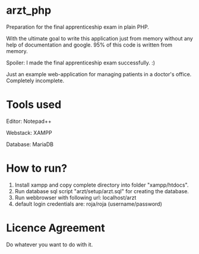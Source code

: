 # arzt_php
Preparation for the final apprenticeship exam in plain PHP.

With the ultimate goal to write this application just from memory without any help of documentation and google.
95% of this code is written from memory.

Spoiler:
I made the final apprenticeship exam successfully. :)

Just an example web-application for managing patients in a doctor's office.
Completely incomplete.

# Tools used

Editor: Notepad++

Webstack: XAMPP

Database: MariaDB

# How to run?

1. Install xampp and copy complete directory into folder "xampp/htdocs".
2. Run database sql script "arzt/setup/arzt.sql" for creating the database.
3. Run webbrowser with following url: localhost/arzt
4. default login credentials are: roja/roja (username/password)

# Licence Agreement
Do whatever you want to do with it.

